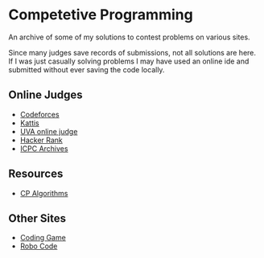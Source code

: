 # Competetive Programming

An archive of some of my solutions to contest problems on various sites.

Since many judges save records of submissions, not all solutions are here. If I was just casually solving problems
I may have used an online ide and submitted without ever saving the code locally.


## Online Judges
- [Codeforces](https://codeforces.com/)
- [Kattis](https://open.kattis.com/)
- [UVA online judge](https://uva.onlinejudge.org/)
- [Hacker Rank](https://www.hackerrank.com/)
- [ICPC Archives](https://icpcarchive.ecs.baylor.edu/)

## Resources
- [CP Algorithms](https://cp-algorithms.com/)

## Other Sites
- [Coding Game](https://www.codingame.com/home)
- [Robo Code](https://robocode.sourceforge.io/)
